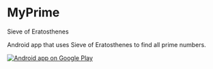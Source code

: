 # MyPrime
Sieve of Eratosthenes

Android app that uses Sieve of Eratosthenes to find all prime numbers.

<a href="https://play.google.com/store/apps/details?id=com.erz.myprimes">
  <img alt="Android app on Google Play"
       src="https://developer.android.com/images/brand/en_app_rgb_wo_45.png" />
</a>
